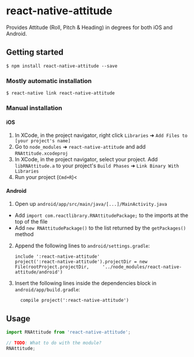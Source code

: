 
# react-native-attitude
Provides Attitude (Roll, Pitch & Heading) in degrees for both iOS and Android.

## Getting started

`$ npm install react-native-attitude --save`

### Mostly automatic installation

`$ react-native link react-native-attitude`

### Manual installation


#### iOS

1. In XCode, in the project navigator, right click `Libraries` ➜ `Add Files to [your project's name]`
2. Go to `node_modules` ➜ `react-native-attitude` and add `RNAttitude.xcodeproj`
3. In XCode, in the project navigator, select your project. Add `libRNAttitude.a` to your project's `Build Phases` ➜ `Link Binary With Libraries`
4. Run your project (`Cmd+R`)<

#### Android

1. Open up `android/app/src/main/java/[...]/MainActivity.java`
  - Add `import com.reactlibrary.RNAttitudePackage;` to the imports at the top of the file
  - Add `new RNAttitudePackage()` to the list returned by the `getPackages()` method
2. Append the following lines to `android/settings.gradle`:
  	```
  	include ':react-native-attitude'
  	project(':react-native-attitude').projectDir = new File(rootProject.projectDir, 	'../node_modules/react-native-attitude/android')
  	```
3. Insert the following lines inside the dependencies block in `android/app/build.gradle`:
  	```
      compile project(':react-native-attitude')
  	```

## Usage
```javascript
import RNAttitude from 'react-native-attitude';

// TODO: What to do with the module?
RNAttitude;
```
  